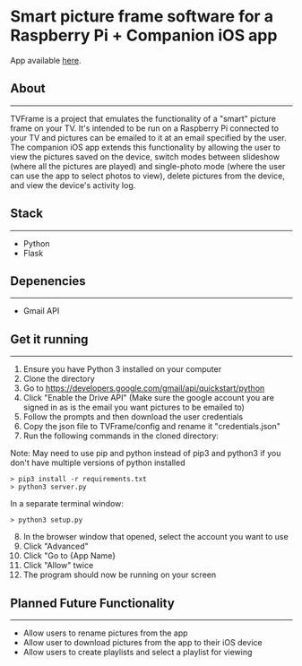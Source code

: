 # Smart picture frame software for a Raspberry Pi + Companion iOS app

App available [here](https://github.com/jdalamo/TVFrame_App).

## About
---
TVFrame is a project that emulates the functionality of a "smart" picture frame on your TV.  It's intended to be run on a Raspberry Pi connected to your TV and pictures can be emailed to it at an email specified by the user.  The companion iOS app extends this functionality by allowing the user to view the pictures saved on the device, switch modes between slideshow (where all the pictures are played) and single-photo mode (where the user can use the app to select photos to view), delete pictures from the device, and view the device's activity log.

## Stack
---
- Python
- Flask

## Depenencies
---
- Gmail API

## Get it running
---
1. Ensure you have Python 3 installed on your computer
2. Clone the directory
3. Go to https://developers.google.com/gmail/api/quickstart/python
4. Click "Enable the Drive API" (Make sure the google account you are signed in as is the email you want pictures to be emailed to)
5. Follow the prompts and then download the user credentials
6. Copy the json file to TVFrame/config and rename it "credentials.json"
7. Run the following commands in the cloned directory:

Note: May need to use pip and python instead of pip3 and python3 if you don't have multiple versions of python installed
```
> pip3 install -r requirements.txt
> python3 server.py
```
In a separate terminal window:
```
> python3 setup.py
```
8. In the browser window that opened, select the account you want to use
9. Click "Advanced"
10. Click "Go to {App Name}
11. Click "Allow" twice
12. The program should now be running on your screen

## Planned Future Functionality
---
- Allow users to rename pictures from the app
- Allow user to download pictures from the app to their iOS device
- Allow users to create playlists and select a playlist for viewing